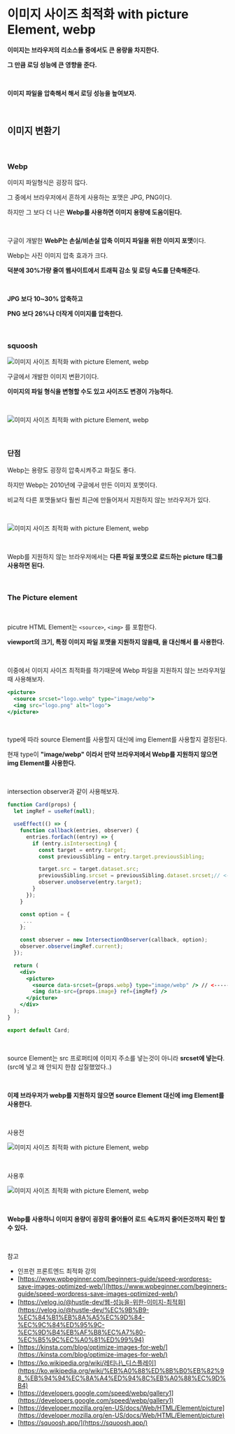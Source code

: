 # 이미지 사이즈 최적화 with picture Element, webp

**이미지는 브라우저의 리소스들 중에서도 큰 용량을 차지한다.**

**그 만큼 로딩 성능에 큰 영향을 준다.**

<br>

**이미지 파일을 압축해서 해서 로딩 성능을 높여보자.**

<br>

## 이미지 변환기

<br>

### Webp

이미지 파일형식은 굉장히 많다.

그 중에서 브라우저에서 흔하게 사용하는 포맷은 JPG, PNG이다.

하지만 그 보다 더 나은 **Webp를 사용하면 이미지 용량에 도움이된다.**

<br>

구글이 개발한 **WebP는 손실/비손실 압축 이미지 파일을 위한 이미지 포맷**이다.

Webp는 사진 이미지 압축 효과가 크다.

**덕분에 30%가량 줄여 웹사이트에서 트래픽 감소 및 로딩 속도를 단축해준다.**

<br>

**JPG 보다 10~30% 압축하고**

**PNG 보다 26%나 더작게 이미지를 압축한다.**

<br>

### squoosh

![이미지 사이즈 최적화 with picture Element, webp](./../Images/이미지%20사이즈%20최적화/이미지%20사이즈%20최적화-1.png)

구글에서 개발한 이미지 변환기이다.

**이미지의 파일 형식을 변형할 수도 있고 사이즈도 변경이 가능하다.**

<br>

![이미지 사이즈 최적화 with picture Element, webp](./../Images/이미지%20사이즈%20최적화/이미지%20사이즈%20최적화-2.png)

<br>

### 단점

Webp는 용량도 굉장히 압축시켜주고 화질도 좋다.

하지만 Webp는 2010년에 구글에서 만든 이미지 포맷이다.

비교적 다른 포맷들보다 훨씬 최근에 만들어져서 지원하지 않는 브라우저가 있다.

<br>

![이미지 사이즈 최적화 with picture Element, webp](./../Images/이미지%20사이즈%20최적화/이미지%20사이즈%20최적화-3.png)

<br>

Wepb를 지원하지 않는 브라우저에서는 **다른 파일 포맷으로 로드하는 picture 태그를 사용하면 된다.**

<br>

### <picture> The Picture element

<br>

picutre HTML Element는 `<source>`, `<img>` 를 포함한다.

**viewport의 크기, 특정 이미지 파일 포맷을 지원하지 않을때, <source>을 대신해서 <img>를 사용한다.**

<br>

이중에서 이미지 사이즈 최적화를 하기때문에 Webp 파일을 지원하지 않는 브라우저일때 사용해보자.

```jsx
<picture>
  <source srcset="logo.webp" type="image/webp">
  <img src="logo.png" alt="logo">
</picture>
```

<br>

type에 따라 source Element를 사용할지 대신에 img Element를 사용할지 결정된다.

현재 type이 **"image/webp" 이라서 만약 브라우저에서 Webp를 지원하지 않으면 img Element를 사용한다.**

<br>

intersection observer과 같이 사용해보자.

```jsx
function Card(props) {
  let imgRef = useRef(null);

  useEffect(() => {
    function callback(entries, observer) {
      entries.forEach((entry) => {
        if (entry.isIntersecting) {
          const target = entry.target;
          const previousSibling = entry.target.previousSibling;

          target.src = target.dataset.src;
          previousSibling.srcset = previousSibling.dataset.srcset;// <-----------
          observer.unobserve(entry.target);
        }
      });
    }

    const option = {
     ...
    };

    const observer = new IntersectionObserver(callback, option);
    observer.observe(imgRef.current);
  });

  return (
    <div>
      <picture>
        <source data-srcset={props.webp} type="image/webp" /> // <-----------
        <img data-src={props.image} ref={imgRef} />
      </picture>
    </div>
  );
}

export default Card;
```

<br>

source Element는 src 프로퍼티에 이미지 주소를 넣는것이 아니라 **srcset에 넣는다**.(src에 넣고 왜 안되지 한참 삽질했었다..)

<br>

**이제 브라우저가 webp를 지원하지 않으면 source Element 대신에 img Element를 사용한다.**

<br>

사용전

![이미지 사이즈 최적화 with picture Element, webp](./../Images/이미지%20사이즈%20최적화/이미지%20사이즈%20최적화-4.png)

<br>

사용후

![이미지 사이즈 최적화 with picture Element, webp](./../Images/이미지%20사이즈%20최적화/이미지%20사이즈%20최적화-5.png)

<br>

**Webp를 사용하니 이미지 용량이 굉장히 줄어들어 로드 속도까지 줄어든것까지 확인 할 수 있다.**

<br>

참고

- 인프런 프론트엔드 최적화 강의
- [https://www.wpbeginner.com/beginners-guide/speed-wordpress-save-images-optimized-web/](https://www.wpbeginner.com/beginners-guide/speed-wordpress-save-images-optimized-web/)
- [https://velog.io/@hustle-dev/웹-성능을-위한-이미지-최적화](https://velog.io/@hustle-dev/%EC%9B%B9-%EC%84%B1%EB%8A%A5%EC%9D%84-%EC%9C%84%ED%95%9C-%EC%9D%B4%EB%AF%B8%EC%A7%80-%EC%B5%9C%EC%A0%81%ED%99%94)
- [https://kinsta.com/blog/optimize-images-for-web/](https://kinsta.com/blog/optimize-images-for-web/)
- [https://ko.wikipedia.org/wiki/레티나\_디스플레이](https://ko.wikipedia.org/wiki/%EB%A0%88%ED%8B%B0%EB%82%98_%EB%94%94%EC%8A%A4%ED%94%8C%EB%A0%88%EC%9D%B4)
- [https://developers.google.com/speed/webp/gallery1](https://developers.google.com/speed/webp/gallery1)
- [https://developer.mozilla.org/en-US/docs/Web/HTML/Element/picture](https://developer.mozilla.org/en-US/docs/Web/HTML/Element/picture)
- [https://squoosh.app/](https://squoosh.app/)
